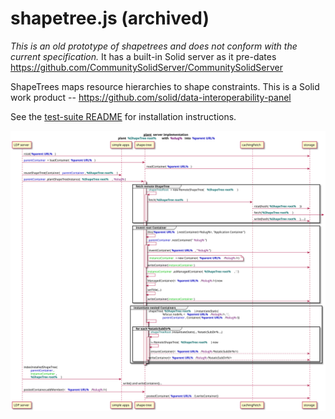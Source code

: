 # shapetree.js (archived)

*This is an old prototype of shapetrees and does not conform with the current specification.* It has a built-in Solid server as it pre-dates https://github.com/CommunitySolidServer/CommunitySolidServer

ShapeTrees maps resource hierarchies to shape constraints. This is a Solid work product -- https://github.com/solid/data-interoperability-panel

See the [test-suite README](https://github.com/shapetrees/test-suite/#installation) for installation instructions.

![server-plant](doc/server-plant.svg)
